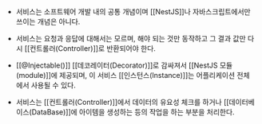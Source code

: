 - 서비스는 소프트웨어 개발 내의 공통 개념이며 [[NestJS]]나 자바스크립트에서만 쓰이는 개념은 아니다.
- 서비스는 요청과 응답에 대해서는 모르며, 해야 되는 것만 동작하고 그 결과 값만 다시 [[컨트롤러(Controller)]]로 반환되어야 한다.

- [[@Injectable()]] [[데코레이터(Decorator)]]로 감싸져서 [[NestJS 모듈(module)]]에 제공되며, 이 서비스 [[인스턴스(Instance)]]는 어플리케이션 전체에서 사용될 수 있다.

- 서비스는 [[컨트롤러(Controller)]]에서 데이터의 유요성 체크를 하거나 [[데이터베이스(DataBase)]]에 아이템을 생성하는 등의 작업을 하는 부분을 처리한다.

